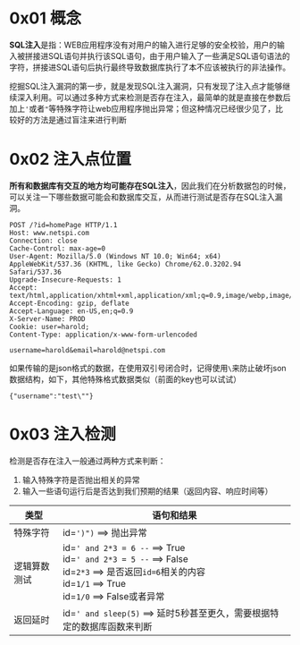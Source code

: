 # 0x01 概念

**SQL注入**是指：WEB应用程序没有对用户的输入进行足够的安全校验，用户的输入被拼接进SQL语句并执行该SQL语句，由于用户输入了一些满足SQL语句语法的字符，拼接进SQL语句后执行最终导致数据库执行了本不应该被执行的非法操作。

挖掘SQL注入漏洞的第一步，就是发现SQL注入漏洞，只有发现了注入点才能够继续深入利用。可以通过多种方式来检测是否存在注入，最简单的就是直接在参数后加上`'`或者`"`等特殊字符让web应用程序抛出异常；但这种情况已经很少见了，比较好的方法是通过盲注来进行判断

# 0x02 注入点位置

**所有和数据库有交互的地方均可能存在SQL注入**，因此我们在分析数据包的时候，可以关注一下哪些数据可能会和数据库交互，从而进行测试是否存在SQL注入漏洞。

```
POST /?id=homePage HTTP/1.1
Host: www.netspi.com
Connection: close
Cache-Control: max-age=0
User-Agent: Mozilla/5.0 (Windows NT 10.0; Win64; x64) AppleWebKit/537.36 (KHTML, like Gecko) Chrome/62.0.3202.94 Safari/537.36
Upgrade-Insecure-Requests: 1
Accept: text/html,application/xhtml+xml,application/xml;q=0.9,image/webp,image/apng,*/*;q=0.8
Accept-Encoding: gzip, deflate
Accept-Language: en-US,en;q=0.9
X-Server-Name: PROD
Cookie: user=harold;
Content-Type: application/x-www-form-urlencoded

username=harold&email=harold@netspi.com
```

如果传输的是json格式的数据，在使用双引号闭合时，记得使用`\`来防止破坏json数据结构，如下，其他特殊格式数据类似（前面的key也可以试试）

```
{"username":"test\""}
```

# 0x03 注入检测

检测是否存在注入一般通过两种方式来判断：

1. 输入特殊字符是否抛出相关的异常
2. 输入一些语句运行后是否达到我们预期的结果（返回内容、响应时间等）

| **类型**     | **语句和结果**                                               |
| ------------ | ------------------------------------------------------------ |
| 特殊字符     | id=`')")` ==> 抛出异常                                       |
| 逻辑算数测试 | id=`' and 2*3 = 6 --` ==> True<br/>id=`' and 2*3 = 5 --` ==> False<br/>id=`2*3` ==> 是否返回`id=6`相关的内容<br/>id=`1/1` ==> True<br/>id=`1/0` ==> False或者异常 |
| 返回延时     | id=`' and sleep(5)` ==> 延时5秒甚至更久，需要根据特定的数据库函数来判断 |

